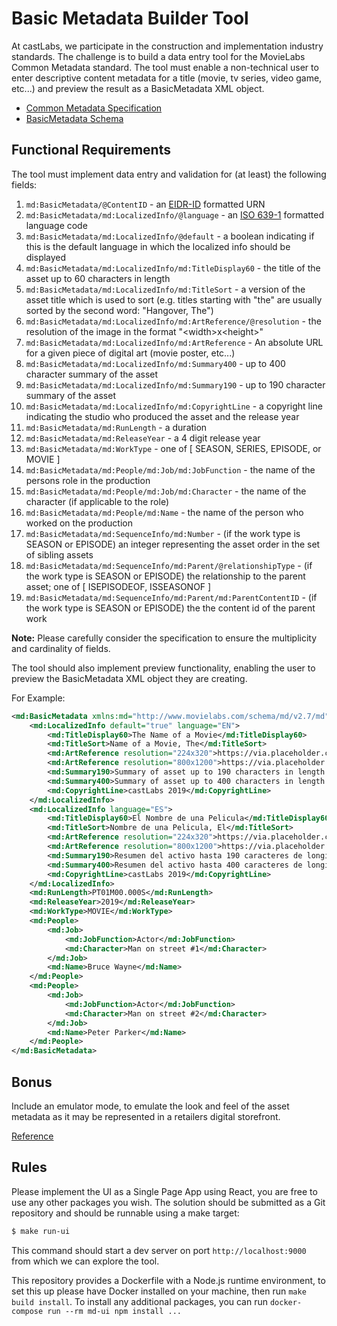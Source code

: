 Basic Metadata Builder Tool
===========================

At castLabs, we participate in the construction and implementation industry standards. The challenge
is to build a data entry tool for the MovieLabs Common Metadata standard. The tool must
enable a non-technical user to enter descriptive content metadata for a title
(movie, tv series, video game, etc...) and preview the result as a BasicMetadata XML object.

- [Common Metadata Specification](https://movielabs.com/md/md/v2.7/Common_Metadata_v2.7.pdf)
- [BasicMetadata Schema](https://movielabs.com/md/md/v2.7/md-v2.7/md-v2.7.html#Link9)

## Functional Requirements

The tool must implement data entry and validation for (at least) the following fields:

1) `md:BasicMetadata/@ContentID` - an [EIDR-ID](https://tools.ietf.org/html/rfc7302) formatted URN
2) `md:BasicMetadata/md:LocalizedInfo/@language` - an [ISO 639-1](https://www.loc.gov/standards/iso639-2/php/English_list.php) formatted language code
3) `md:BasicMetadata/md:LocalizedInfo/@default` - a boolean indicating if this is the default language in which the localized info should be displayed
4) `md:BasicMetadata/md:LocalizedInfo/md:TitleDisplay60` - the title of the asset up to 60 characters in length
5) `md:BasicMetadata/md:LocalizedInfo/md:TitleSort` - a version of the asset title which is used to sort (e.g. titles starting with "the" are usually sorted by the second word: "Hangover, The")
6) `md:BasicMetadata/md:LocalizedInfo/md:ArtReference/@resolution` - the resolution of the image in the format "\<width\>x\<height\>"
7) `md:BasicMetadata/md:LocalizedInfo/md:ArtReference` - An absolute URL for a given piece of digital art (movie poster, etc...)
8) `md:BasicMetadata/md:LocalizedInfo/md:Summary400` - up to 400 character summary of the asset
9) `md:BasicMetadata/md:LocalizedInfo/md:Summary190` - up to 190 character summary of the asset
10) `md:BasicMetadata/md:LocalizedInfo/md:CopyrightLine` - a copyright line indicating the studio who produced the asset and the release year
11) `md:BasicMetadata/md:RunLength` - a duration
12) `md:BasicMetadata/md:ReleaseYear` - a 4 digit release year
13) `md:BasicMetadata/md:WorkType` - one of [ SEASON, SERIES, EPISODE, or MOVIE ]
14) `md:BasicMetadata/md:People/md:Job/md:JobFunction` - the name of the persons role in the production
15) `md:BasicMetadata/md:People/md:Job/md:Character` - the name of the character (if applicable to the role)
16) `md:BasicMetadata/md:People/md:Name` - the name of the person who worked on the production
17) `md:BasicMetadata/md:SequenceInfo/md:Number` - (if the work type is SEASON or EPISODE) an integer representing the asset order in the set of sibling assets
18) `md:BasicMetadata/md:SequenceInfo/md:Parent/@relationshipType` - (if the work type is SEASON or EPISODE) the relationship to the parent asset; one of [ ISEPISODEOF, ISSEASONOF ]
19) `md:BasicMetadata/md:SequenceInfo/md:Parent/md:ParentContentID` - (if the work type is SEASON or EPISODE) the the content id of the parent work

**Note:** Please carefully consider the specification to ensure the multiplicity and cardinality of fields.

The tool should also implement preview functionality, enabling the user to preview the BasicMetadata XML object they are creating.

For Example:

```xml
<md:BasicMetadata xmlns:md="http://www.movielabs.com/schema/md/v2.7/md" ContentID="urn:eidr:10.5240:7791-8534-2C23-9030-8610-5">
    <md:LocalizedInfo default="true" language="EN">
        <md:TitleDisplay60>The Name of a Movie</md:TitleDisplay60>
        <md:TitleSort>Name of a Movie, The</md:TitleSort>
        <md:ArtReference resolution="224x320">https://via.placeholder.com/224x320</md:ArtReference>
        <md:ArtReference resolution="800x1200">https://via.placeholder.com/800x1200</md:ArtReference>
        <md:Summary190>Summary of asset up to 190 characters in length.</md:Summary190>
        <md:Summary400>Summary of asset up to 400 characters in length.</md:Summary400>
        <md:CopyrightLine>castLabs 2019</md:CopyrightLine>
    </md:LocalizedInfo>
    <md:LocalizedInfo language="ES">
        <md:TitleDisplay60>El Nombre de una Pelicula</md:TitleDisplay60>
        <md:TitleSort>Nombre de una Pelicula, El</md:TitleSort>
        <md:ArtReference resolution="224x320">https://via.placeholder.com/224x320</md:ArtReference>
        <md:ArtReference resolution="800x1200">https://via.placeholder.com/800x1200</md:ArtReference>
        <md:Summary190>Resumen del activo hasta 190 caracteres de longitud.</md:Summary190>
        <md:Summary400>Resumen del activo hasta 400 caracteres de longitud.</md:Summary400>
        <md:CopyrightLine>castLabs 2019</md:CopyrightLine>
    </md:LocalizedInfo>
    <md:RunLength>PT01M00.000S</md:RunLength>
    <md:ReleaseYear>2019</md:ReleaseYear>
    <md:WorkType>MOVIE</md:WorkType>
    <md:People>
        <md:Job>
            <md:JobFunction>Actor</md:JobFunction>
            <md:Character>Man on street #1</md:Character>
        </md:Job>
        <md:Name>Bruce Wayne</md:Name>
    </md:People>
    <md:People>
        <md:Job>
            <md:JobFunction>Actor</md:JobFunction>
            <md:Character>Man on street #2</md:Character>
        </md:Job>
        <md:Name>Peter Parker</md:Name>
    </md:People>
</md:BasicMetadata>
```

## Bonus

Include an emulator mode, to emulate the look and feel of the asset metadata as it may be represented in a retailers digital storefront.

[Reference](https://www.flixstervideo.com/movies/pride-prejudice/urn:dece:cid:eidr-s:777C-E3FE-6FE0-83DA-315F-R)

## Rules

Please implement the UI as a Single Page App using React, you are free to use any other packages you wish. The solution
should be submitted as a Git repository and should be runnable using a make target:

```bash
$ make run-ui
```

This command should start a dev server on port `http://localhost:9000` from which we can explore the tool.

This repository provides a Dockerfile with a Node.js runtime environment, to set this up please have Docker installed on your
machine, then run ```make build install```. To install any additional packages, you can run ```docker-compose run --rm md-ui npm install ...```
